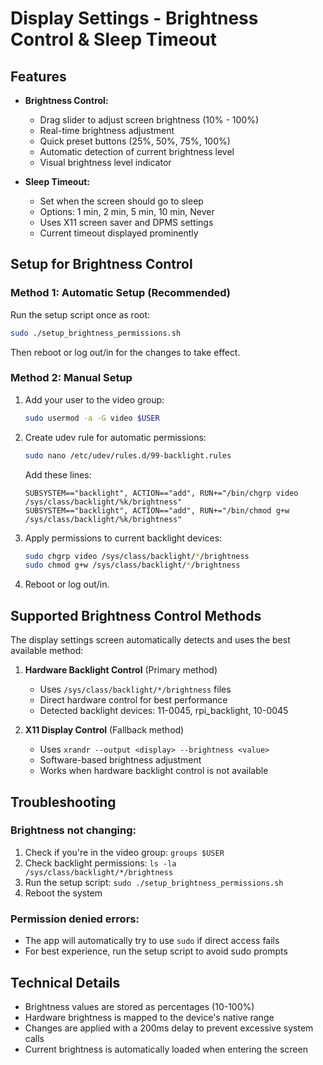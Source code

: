 # Display Settings - Brightness Control & Sleep Timeout

## Features
- **Brightness Control:**
  - Drag slider to adjust screen brightness (10% - 100%)
  - Real-time brightness adjustment
  - Quick preset buttons (25%, 50%, 75%, 100%)
  - Automatic detection of current brightness level
  - Visual brightness level indicator

- **Sleep Timeout:**
  - Set when the screen should go to sleep
  - Options: 1 min, 2 min, 5 min, 10 min, Never
  - Uses X11 screen saver and DPMS settings
  - Current timeout displayed prominently

## Setup for Brightness Control

### Method 1: Automatic Setup (Recommended)
Run the setup script once as root:
```bash
sudo ./setup_brightness_permissions.sh
```
Then reboot or log out/in for the changes to take effect.

### Method 2: Manual Setup
1. Add your user to the video group:
   ```bash
   sudo usermod -a -G video $USER
   ```

2. Create udev rule for automatic permissions:
   ```bash
   sudo nano /etc/udev/rules.d/99-backlight.rules
   ```
   Add these lines:
   ```
   SUBSYSTEM=="backlight", ACTION=="add", RUN+="/bin/chgrp video /sys/class/backlight/%k/brightness"
   SUBSYSTEM=="backlight", ACTION=="add", RUN+="/bin/chmod g+w /sys/class/backlight/%k/brightness"
   ```

3. Apply permissions to current backlight devices:
   ```bash
   sudo chgrp video /sys/class/backlight/*/brightness
   sudo chmod g+w /sys/class/backlight/*/brightness
   ```

4. Reboot or log out/in.

## Supported Brightness Control Methods

The display settings screen automatically detects and uses the best available method:

1. **Hardware Backlight Control** (Primary method)
   - Uses `/sys/class/backlight/*/brightness` files
   - Direct hardware control for best performance
   - Detected backlight devices: 11-0045, rpi_backlight, 10-0045

2. **X11 Display Control** (Fallback method)
   - Uses `xrandr --output <display> --brightness <value>`
   - Software-based brightness adjustment
   - Works when hardware backlight control is not available

## Troubleshooting

### Brightness not changing:
1. Check if you're in the video group: `groups $USER`
2. Check backlight permissions: `ls -la /sys/class/backlight/*/brightness`
3. Run the setup script: `sudo ./setup_brightness_permissions.sh`
4. Reboot the system

### Permission denied errors:
- The app will automatically try to use `sudo` if direct access fails
- For best experience, run the setup script to avoid sudo prompts

## Technical Details

- Brightness values are stored as percentages (10-100%)
- Hardware brightness is mapped to the device's native range
- Changes are applied with a 200ms delay to prevent excessive system calls
- Current brightness is automatically loaded when entering the screen
